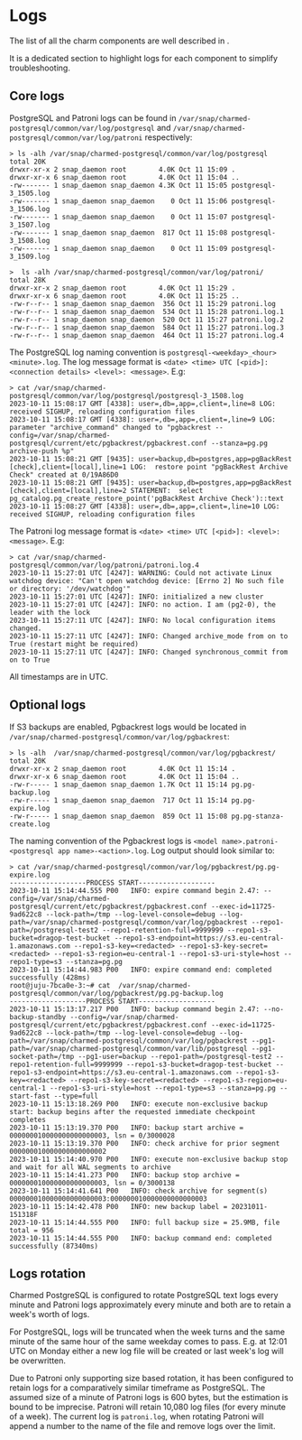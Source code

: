 # Logs

The list of all the charm components are well described in [](/explanation/architecture).

It is a dedicated section to highlight logs for each component to simplify troubleshooting.

## Core logs

PostgreSQL and Patroni logs can be found in `/var/snap/charmed-postgresql/common/var/log/postgresql` and `/var/snap/charmed-postgresql/common/var/log/patroni` respectively:

```text
> ls -alh /var/snap/charmed-postgresql/common/var/log/postgresql
total 20K
drwxr-xr-x 2 snap_daemon root        4.0K Oct 11 15:09 .
drwxr-xr-x 6 snap_daemon root        4.0K Oct 11 15:04 ..
-rw------- 1 snap_daemon snap_daemon 4.3K Oct 11 15:05 postgresql-3_1505.log
-rw------- 1 snap_daemon snap_daemon    0 Oct 11 15:06 postgresql-3_1506.log
-rw------- 1 snap_daemon snap_daemon    0 Oct 11 15:07 postgresql-3_1507.log
-rw------- 1 snap_daemon snap_daemon  817 Oct 11 15:08 postgresql-3_1508.log
-rw------- 1 snap_daemon snap_daemon    0 Oct 11 15:09 postgresql-3_1509.log
```

```text
>  ls -alh /var/snap/charmed-postgresql/common/var/log/patroni/
total 28K
drwxr-xr-x 2 snap_daemon root        4.0K Oct 11 15:29 .
drwxr-xr-x 6 snap_daemon root        4.0K Oct 11 15:25 ..
-rw-r--r-- 1 snap_daemon snap_daemon  356 Oct 11 15:29 patroni.log
-rw-r--r-- 1 snap_daemon snap_daemon  534 Oct 11 15:28 patroni.log.1
-rw-r--r-- 1 snap_daemon snap_daemon  520 Oct 11 15:27 patroni.log.2
-rw-r--r-- 1 snap_daemon snap_daemon  584 Oct 11 15:27 patroni.log.3
-rw-r--r-- 1 snap_daemon snap_daemon  464 Oct 11 15:27 patroni.log.4
```

The PostgreSQL log naming convention  is `postgresql-<weekday>_<hour><minute>.log`. The log message format is `<date> <time> UTC [<pid>]: <connection details> <level>: <message>`. E.g:

```text
> cat /var/snap/charmed-postgresql/common/var/log/postgresql/postgresql-3_1508.log
2023-10-11 15:08:17 GMT [4338]: user=,db=,app=,client=,line=8 LOG:  received SIGHUP, reloading configuration files
2023-10-11 15:08:17 GMT [4338]: user=,db=,app=,client=,line=9 LOG:  parameter "archive_command" changed to "pgbackrest --config=/var/snap/charmed-postgresql/current/etc/pgbackrest/pgbackrest.conf --stanza=pg.pg archive-push %p"
2023-10-11 15:08:21 GMT [9435]: user=backup,db=postgres,app=pgBackRest [check],client=[local],line=1 LOG:  restore point "pgBackRest Archive Check" created at 0/19A86D0
2023-10-11 15:08:21 GMT [9435]: user=backup,db=postgres,app=pgBackRest [check],client=[local],line=2 STATEMENT:  select pg_catalog.pg_create_restore_point('pgBackRest Archive Check')::text
2023-10-11 15:08:27 GMT [4338]: user=,db=,app=,client=,line=10 LOG:  received SIGHUP, reloading configuration files
```

The Patroni log message format is `<date> <time> UTC [<pid>]: <level>: <message>`. E.g:

```text
> cat /var/snap/charmed-postgresql/common/var/log/patroni/patroni.log.4
2023-10-11 15:27:01 UTC [4247]: WARNING: Could not activate Linux watchdog device: "Can't open watchdog device: [Errno 2] No such file or directory: '/dev/watchdog'" 
2023-10-11 15:27:01 UTC [4247]: INFO: initialized a new cluster 
2023-10-11 15:27:01 UTC [4247]: INFO: no action. I am (pg2-0), the leader with the lock 
2023-10-11 15:27:11 UTC [4247]: INFO: No local configuration items changed. 
2023-10-11 15:27:11 UTC [4247]: INFO: Changed archive_mode from on to True (restart might be required) 
2023-10-11 15:27:11 UTC [4247]: INFO: Changed synchronous_commit from on to True 
```

All timestamps are in UTC.

## Optional logs

If S3 backups are enabled, Pgbackrest logs would be located in `/var/snap/charmed-postgresql/common/var/log/pgbackrest`:

```text
> ls -alh  /var/snap/charmed-postgresql/common/var/log/pgbackrest/
total 20K
drwxr-xr-x 2 snap_daemon root        4.0K Oct 11 15:14 .
drwxr-xr-x 6 snap_daemon root        4.0K Oct 11 15:04 ..
-rw-r----- 1 snap_daemon snap_daemon 1.7K Oct 11 15:14 pg.pg-backup.log
-rw-r----- 1 snap_daemon snap_daemon  717 Oct 11 15:14 pg.pg-expire.log
-rw-r----- 1 snap_daemon snap_daemon  859 Oct 11 15:08 pg.pg-stanza-create.log
```

The naming convention of the Pgbackrest logs is `<model name>.patroni-<postgresql app name>-<action>.log`. Log output should look similar to:

```text
> cat /var/snap/charmed-postgresql/common/var/log/pgbackrest/pg.pg-expire.log 
-------------------PROCESS START-------------------
2023-10-11 15:14:44.555 P00   INFO: expire command begin 2.47: --config=/var/snap/charmed-postgresql/current/etc/pgbackrest/pgbackrest.conf --exec-id=11725-9ad622c8 --lock-path=/tmp --log-level-console=debug --log-path=/var/snap/charmed-postgresql/common/var/log/pgbackrest --repo1-path=/postgresql-test2 --repo1-retention-full=9999999 --repo1-s3-bucket=dragop-test-bucket --repo1-s3-endpoint=https://s3.eu-central-1.amazonaws.com --repo1-s3-key=<redacted> --repo1-s3-key-secret=<redacted> --repo1-s3-region=eu-central-1 --repo1-s3-uri-style=host --repo1-type=s3 --stanza=pg.pg
2023-10-11 15:14:44.983 P00   INFO: expire command end: completed successfully (428ms)
root@juju-7bca0e-3:~# cat  /var/snap/charmed-postgresql/common/var/log/pgbackrest/pg.pg-backup.log 
-------------------PROCESS START-------------------
2023-10-11 15:13:17.217 P00   INFO: backup command begin 2.47: --no-backup-standby --config=/var/snap/charmed-postgresql/current/etc/pgbackrest/pgbackrest.conf --exec-id=11725-9ad622c8 --lock-path=/tmp --log-level-console=debug --log-path=/var/snap/charmed-postgresql/common/var/log/pgbackrest --pg1-path=/var/snap/charmed-postgresql/common/var/lib/postgresql --pg1-socket-path=/tmp --pg1-user=backup --repo1-path=/postgresql-test2 --repo1-retention-full=9999999 --repo1-s3-bucket=dragop-test-bucket --repo1-s3-endpoint=https://s3.eu-central-1.amazonaws.com --repo1-s3-key=<redacted> --repo1-s3-key-secret=<redacted> --repo1-s3-region=eu-central-1 --repo1-s3-uri-style=host --repo1-type=s3 --stanza=pg.pg --start-fast --type=full
2023-10-11 15:13:18.269 P00   INFO: execute non-exclusive backup start: backup begins after the requested immediate checkpoint completes
2023-10-11 15:13:19.370 P00   INFO: backup start archive = 000000010000000000000003, lsn = 0/3000028
2023-10-11 15:13:19.370 P00   INFO: check archive for prior segment 000000010000000000000002
2023-10-11 15:14:40.970 P00   INFO: execute non-exclusive backup stop and wait for all WAL segments to archive
2023-10-11 15:14:41.273 P00   INFO: backup stop archive = 000000010000000000000003, lsn = 0/3000138
2023-10-11 15:14:41.641 P00   INFO: check archive for segment(s) 000000010000000000000003:000000010000000000000003
2023-10-11 15:14:42.478 P00   INFO: new backup label = 20231011-151318F
2023-10-11 15:14:44.555 P00   INFO: full backup size = 25.9MB, file total = 956
2023-10-11 15:14:44.555 P00   INFO: backup command end: completed successfully (87340ms)
```

## Logs rotation

Charmed PostgreSQL is configured to rotate PostgreSQL text logs every minute and Patroni logs approximately every minute and both are to retain a week's worth of logs.

For PostgreSQL, logs will be truncated when the week turns and the same minute of the same hour of the same weekday comes to pass. E.g. at 12:01 UTC on Monday either a new log file will be created or last week's log will be overwritten.

Due to Patroni only supporting size based rotation, it has been configured to retain logs for a comparatively similar timeframe as PostgreSQL. The assumed size of a minute of Patroni logs is 600 bytes, but the estimation is bound to be imprecise. Patroni will retain 10,080 log files (for every minute of a week). The current log is `patroni.log`, when rotating Patroni will append a number to the name of the file and remove logs over the limit.

